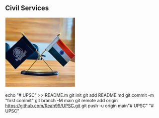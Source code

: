 ## Civil Services 

![alt text](<download (4).jpeg>)

echo "# UPSC" >> README.m
git init
git add README.md
git commit -m "first commit"
git branch -M main
git remote add origin https://github.com/Reah99/UPSC.git
git push -u origin main"# UPSC" 
"# UPSC" 
